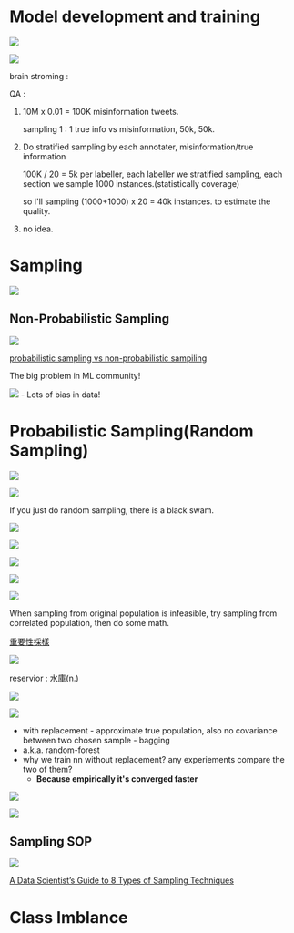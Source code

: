 # Model development and training

<img src='./asserts/4_1.png'></img>

<img src='./asserts/4_2.png'></img>

brain stroming : 

QA :

1. 10M x 0.01 = 100K misinformation tweets.

    sampling 1 : 1 true info vs misinformation, 50k, 50k.

2. Do stratified sampling by each annotater, misinformation/true information

   100K / 20 = 5k per labeller, each labeller we stratified sampling, each section we sample 1000 instances.(statistically coverage)

   so I'll sampling (1000+1000) x 20 = 40k instances. to estimate the quality.

3. no idea.

# Sampling

<img src='./asserts/4_8.png'></img>

## Non-Probabilistic Sampling

<img src='./asserts/4_3.png'></img>

[probabilistic sampling vs non-probabilistic sampiling](https://www.cuhk.edu.hk/soc/lsonline/ies/ies2009/2/electure2_4.htm)

The big problem in ML community!

<img src='./asserts/4_4.png'></img> - Lots of bias in data!

# Probabilistic Sampling(Random Sampling)

<img src='./asserts/4_5.png'></img>

<img src='./asserts/4_6.png'></img>

If you just do random sampling, there is a black swam.

<img src='./asserts/4_7.png'></img>

<img src='./asserts/4_10.png'></img>

<img src='./asserts/4_11.png'></img>

<img src='./asserts/4_12.png'></img>

<img src='./asserts/4_13.png'></img>

When sampling from original population is infeasible, try sampling from correlated population, then do some math.

[重要性採樣](https://zh.wikipedia.org/zh-tw/%E9%87%8D%E8%A6%81%E6%80%A7%E9%87%87%E6%A0%B7)

<img src='./asserts/4_14.png'></img>

reservior : 水庫(n.)

<img src='./asserts/4_15.png'></img>

<img src='./asserts/4_16.png'></img>

* with replacement - approximate true population, also no covariance between two chosen sample - bagging
* a.k.a. random-forest
* why we train nn without replacement? any experiements compare the two of them?
  + **Because empirically it's converged faster**

<img src='./asserts/4_17.png'></img>

<img src='./asserts/4_18.png'></img>

## Sampling SOP

<img src='./asserts/4_9.png'></img>

[A Data Scientist’s Guide to 8 Types of Sampling Techniques](https://www.analyticsvidhya.com/blog/2019/09/data-scientists-guide-8-types-of-sampling-techniques/)

# Class Imblance
